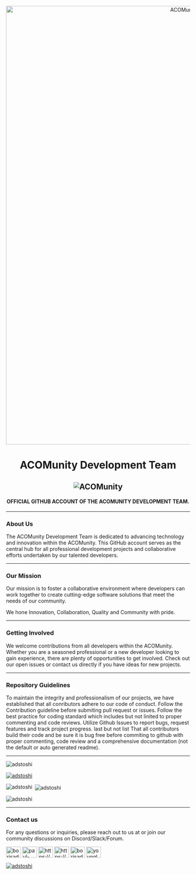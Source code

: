 <p align="center">
 <img src="https://pbs.twimg.com/profile_banners/1511793390349869067/1650542984/600x200" style="width: 100vw; height: 30vh;" alt="ACOMunity"/>
</p>

<h1 align="center">ACOMunity Development Team</h1>
<h2 align="center" style="text-align: center;"><img src="https://readme-typing-svg.herokuapp.com?font=Fira+Code&pause=1000&center=true&width=435&lines=Welcome+to+ACOMunity+" alt="ACOMunity" /> </h2>
<h4 align="center">OFFICIAL GITHUB ACCOUNT OF THE ACOMUNITY DEVELOPMENT TEAM.</h4>

<hr />

<h3>About Us</h3>
<p>The ACOMunity Development Team is dedicated to advancing technology and innovation within the ACOMunity. This GitHub account serves as the central hub for all professional development projects and collaborative efforts undertaken by our talented developers.</p>
<hr />

<h3>Our Mission</h3>
<p>Our mission is to foster a collaborative environment where developers can work together to create cutting-edge software solutions that meet the needs of our community. </p>
<p>We hone Innovation, Collaboration, Quality and Community with pride.</p>
<hr />

<h3>Getting Involved</h3>
<p>We welcome contributions from all developers within the ACOMunity. Whether you are a seasoned professional or a new developer looking to gain experience, there are plenty of opportunities to get involved. Check out our open issues or contact us directly if you have ideas for new projects.</p>
<hr />

<h3>Repository Guidelines</h3>
<p>To maintain the integrity and professionalism of our projects, we have established that all conributors adhere to our code of conduct. Follow the Contribution guideline before submiting pull request or issues. Follow the best practice for coding standard which includes but not linited to proper commenting and code reviews. Utilize Github Issues to report bugs, request features and track project progress. last but not list That all contributors build their code and be sure it is bug free before commiting to github with proper commenting, code review and a comprehensive documentation (not the default or auto generated readme).</p>
<hr />

<p align="left"> <img src="https://komarev.com/ghpvc/?username=adstoshi&label=Profile%20views&color=0e75b6&style=flat" alt="adstoshi" /> </p>

<p align="left"> <a href="https://github.com/ryo-ma/github-profile-trophy"><img src="https://github-profile-trophy.vercel.app/?username=adstoshi" alt="adstoshi" /></a> </p>

<p><img align="left" src="https://github-readme-stats.vercel.app/api/top-langs?username=adstoshi&show_icons=true&locale=en&layout=compact" alt="adstoshi" /></p>

<p>&nbsp;<img align="center" src="https://github-readme-stats.vercel.app/api?username=adstoshi&show_icons=true&locale=en" alt="adstoshi" /></p>

<p><img align="center" src="https://github-readme-streak-stats.herokuapp.com/?user=adstoshi&" alt="adstoshi" /></p>
<hr />

<h3>Contact us</h3>
<p>For any questions or inquiries, please reach out to us at  or join our community discussions on Discord/Slack/Forum.</p>
<p align="left">
<a href="https://twitter.com/borisadepaul" target="blank"><img align="center" src="https://raw.githubusercontent.com/rahuldkjain/github-profile-readme-generator/master/src/images/icons/Social/twitter.svg" alt="borisadepaul" height="30" width="40" /></a>
<a href="https://linkedin.com/in/paul-borisade" target="blank"><img align="center" src="https://raw.githubusercontent.com/rahuldkjain/github-profile-readme-generator/master/src/images/icons/Social/linked-in-alt.svg" alt="paul-borisade" height="30" width="40" /></a>
<a href="https://fb.com/https://web.facebook.com/profile.php?id=100083095636541" target="blank"><img align="center" src="https://raw.githubusercontent.com/rahuldkjain/github-profile-readme-generator/master/src/images/icons/Social/facebook.svg" alt="https://web.facebook.com/profile.php?id=100083095636541" height="30" width="40" /></a>
<a href="https://instagram.com/https://www.instagram.com/borisadepaul/" target="blank"><img align="center" src="https://raw.githubusercontent.com/rahuldkjain/github-profile-readme-generator/master/src/images/icons/Social/instagram.svg" alt="https://www.instagram.com/borisadepaul/" height="30" width="40" /></a>
<a href="https://www.youtube.com/c/borisadepauldayo948" target="blank"><img align="center" src="https://raw.githubusercontent.com/rahuldkjain/github-profile-readme-generator/master/src/images/icons/Social/youtube.svg" alt="borisadepauldayo948" height="30" width="40" /></a>
<a href="https://discord.gg/youngladpaul" target="blank"><img align="center" src="https://raw.githubusercontent.com/rahuldkjain/github-profile-readme-generator/master/src/images/icons/Social/discord.svg" alt="youngladpaul" height="30" width="40" /></a>
</p>

<p align="left"> <a href="http://x.com/acomunitydao" target="blank"><img src="https://img.shields.io/twitter/follow/The ACOMunity?logo=twitter&style=for-the-badge" alt="adstoshi" /></a> </p>
